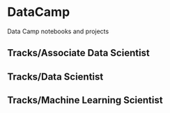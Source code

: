 # DataCamp






Data Camp notebooks and projects

## Tracks/Associate Data Scientist


## Tracks/Data Scientist


## Tracks/Machine Learning Scientist




